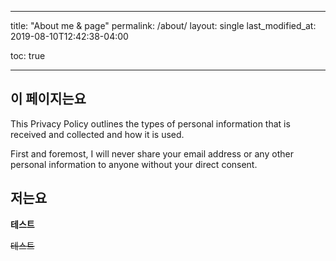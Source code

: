 ﻿---

title: "About me & page"
permalink: /about/
layout: single
last_modified_at: 2019-08-10T12:42:38-04:00

toc: true

---

## 이 페이지는요

This Privacy Policy outlines the types of personal information that is received and collected and how it is used.



First and foremost, I will never share your email address or any other personal information to anyone without your direct consent.



## 저는요

**테스트**

~~테스트~~